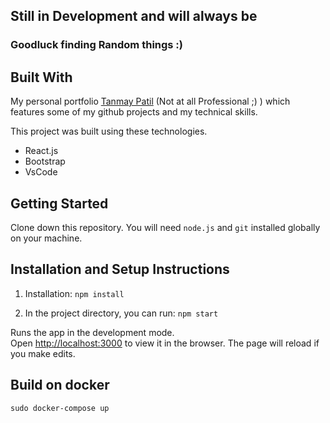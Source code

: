 ## Still in Development and will always be
### Goodluck finding Random things :)
## Built With

My personal portfolio <a href="https://txnmxy.netlify.app/" target="_blank">Tanmay Patil</a> (Not at all Professional ;) ) which features some of my github projects and my technical skills.<br/>

This project was built using these technologies.

- React.js
- Bootstrap
- VsCode

## Getting Started

Clone down this repository. You will need `node.js` and `git` installed globally on your machine.

## Installation and Setup Instructions

1. Installation: `npm install`

2. In the project directory, you can run: `npm start`

Runs the app in the development mode.\
Open [http://localhost:3000](http://localhost:3000) to view it in the browser.
The page will reload if you make edits.

## Build on docker
```
sudo docker-compose up
```
